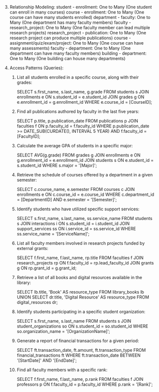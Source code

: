 
3.	Relationship Modeling:
    student - enrollment: One to Many (One student can enroll in many courses)
    course - enrollment: One to Many (One course can have many students enrolled)
    department - faculty: One to Many (One department has many faculty members)
    faculty - research_project: One to Many (One faculty member can lead multiple research projects)
    research_project - publication: One to Many (One research project can produce multiple publications)
    course - assignment/quiz/exam/project: One to Many (One course can have many assessments)
    faculty - department: One to Many (One department can have many faculty members)
    building - department: One to Many (One building can house many departments)

4.	Access Patterns (Queries):
    1.	List all students enrolled in a specific course, along with their grades:

        SELECT s.first_name, s.last_name, g.grade
        FROM students s
        JOIN enrollments e ON s.student_id = e.student_id
        JOIN grades g ON e.enrollment_id = g.enrollment_id
        WHERE e.course_id = [CourseID];

    2.	Find all publications authored by faculty in the last five years:

        SELECT p.title, p.publication_date
        FROM publications p
        JOIN faculties f ON p.faculty_id = f.faculty_id
        WHERE p.publication_date >= DATE_SUB(CURDATE(), INTERVAL 5 YEAR)
        AND f.faculty_id = [FacultyID];

    3.	Calculate the average GPA of students in a specific major:

        SELECT AVG(g.grade)
        FROM grades g
        JOIN enrollments e ON g.enrollment_id = e.enrollment_id
        JOIN students s ON e.student_id = s.student_id
        WHERE s.major = '[Major]';

    4.	Retrieve the schedule of courses offered by a department in a given semester:

        SELECT c.course_name, e.semester
        FROM courses c
        JOIN enrollments e ON c.course_id = e.course_id
        WHERE c.department_id = [DepartmentID]
        AND e.semester = '[Semester]';

    5.	Identify students who have utilized specific support services:

        SELECT s.first_name, s.last_name, ss.service_name
        FROM students s
        JOIN interactions i ON s.student_id = i.student_id
        JOIN support_services ss ON i.service_id = ss.service_id
        WHERE ss.service_name = '[ServiceName]';

    6.	List all faculty members involved in research projects funded by external grants:

        SELECT f.first_name, f.last_name, rp.title
        FROM faculties f
        JOIN research_projects rp ON f.faculty_id = rp.lead_faculty_id
        JOIN grants g ON rp.grant_id = g.grant_id;

    7.	Retrieve a list of all books and digital resources available in the library:

        SELECT lb.title, 'Book' AS resource_type
        FROM library_books lb
        UNION
        SELECT dr.title, 'Digital Resource' AS resource_type
        FROM digital_resources dr;

    8.	Identify students participating in a specific student organization:

        SELECT s.first_name, s.last_name
        FROM students s
        JOIN student_organizations so ON s.student_id = so.student_id
        WHERE so.organization_name = '[OrganizationName]';

    9.	Generate a report of financial transactions for a given period:

        SELECT ft.transaction_date, ft.amount, ft.transaction_type
        FROM financial_transactions ft
        WHERE ft.transaction_date BETWEEN '[StartDate]' AND '[EndDate]';

    10.	Find all faculty members with a specific rank:

        SELECT f.first_name, f.last_name, p.rank
        FROM faculties f
        JOIN professors p ON f.faculty_id = p.faculty_id
        WHERE p.rank = '[Rank]';
